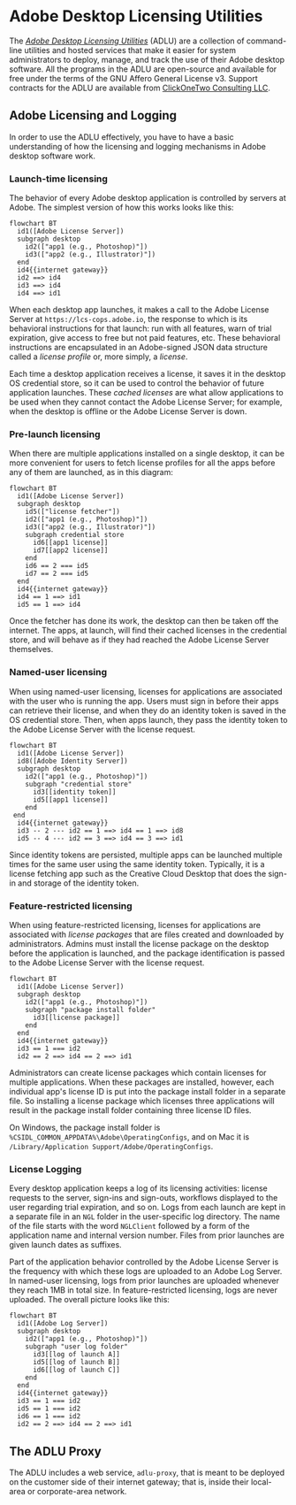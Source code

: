 # Adobe Desktop Licensing Utilities

The [*Adobe Desktop Licensing Utilities*](https://github.com/clickonetwo/adobe-desktop-licensing-utilities) (ADLU) are a collection of command-line utilities and hosted services that make it easier for system administrators to deploy, manage, and track the use of their Adobe desktop software. All the programs in the ADLU are open-source and available for free under the terms of the GNU Affero General License v3. Support contracts for the ADLU are available from [ClickOneTwo Consulting LLC](https://clickonetwo.io).

## Adobe Licensing and Logging

In order to use the ADLU effectively, you have to have a basic understanding of how the licensing and logging mechanisms in Adobe desktop software work.

### Launch-time licensing

The behavior of every Adobe desktop application is controlled by servers at Adobe.  The simplest version of how this works looks like this:

```mermaid
flowchart BT
  id1([Adobe License Server])
  subgraph desktop
    id2(["app1 (e.g., Photoshop)"])
    id3(["app2 (e.g., Illustrator)"])
  end
  id4{{internet gateway}}
  id2 ==> id4
  id3 ==> id4
  id4 ==> id1
```

When each desktop app launches, it makes a call to the Adobe License Server at `https://lcs-cops.adobe.io`, the response to which is its behavioral instructions for that launch: run with all features, warn of trial expiration, give access to free but not paid features, etc.  These behavioral instructions are encapsulated in an Adobe-signed JSON data structure called a *license profile* or, more simply, a *license*.

Each time a desktop application receives a license, it saves it in the desktop OS credential store, so it can be used to control the behavior of future application launches.  These *cached licenses* are what allow applications to be used when they cannot contact the Adobe License Server; for example, when the desktop is offline or the Adobe License Server is down.

### Pre-launch licensing

When there are multiple applications installed on a single desktop, it can be more convenient for users to fetch license profiles for all the apps before any of them are launched, as in this diagram:

```mermaid
flowchart BT
  id1([Adobe License Server])
  subgraph desktop
    id5(["license fetcher"])
    id2(["app1 (e.g., Photoshop)"])
    id3(["app2 (e.g., Illustrator)"])
    subgraph credential store
      id6[[app1 license]]
      id7[[app2 license]]
    end
    id6 == 2 === id5
    id7 == 2 === id5
  end
  id4{{internet gateway}}
  id4 == 1 ==> id1
  id5 == 1 ==> id4
```

Once the fetcher has done its work, the desktop can then be taken off the internet.  The apps, at launch, will find their cached licenses in the credential store, and will behave as if they had reached the Adobe License Server themselves.

### Named-user licensing

When using named-user licensing, licenses for applications are associated with the user who is running the app.  Users must sign in before their apps can retrieve their license, and when they do an identity token is saved in the OS credential store.  Then, when apps launch, they pass the identity token to the Adobe License Server with the license request.

```mermaid
flowchart BT
  id1([Adobe License Server])
  id8([Adobe Identity Server])
  subgraph desktop
    id2(["app1 (e.g., Photoshop)"])
    subgraph "credential store"
      id3[[identity token]]
      id5[[app1 license]]
    end
 end
  id4{{internet gateway}}
  id3 -- 2 --- id2 == 1 ==> id4 == 1 ==> id8
  id5 -- 4 --- id2 == 3 ==> id4 == 3 ==> id1
```

Since identity tokens are persisted, multiple apps can be launched multiple times for the same user using the same identity token.  Typically, it is a license fetching app such as the Creative Cloud Desktop that does the sign-in and storage of the identity token.

### Feature-restricted licensing

When using feature-restricted licensing, licenses for applications are associated with _license packages_ that are files created and downloaded by administrators.  Admins must install the license package on the desktop before the application is launched, and the package identification is passed to the Adobe License Server with the license request.

```mermaid
flowchart BT
  id1([Adobe License Server])
  subgraph desktop
    id2(["app1 (e.g., Photoshop)"])
    subgraph "package install folder"
      id3[[license package]]
    end
  end
  id4{{internet gateway}}
  id3 == 1 === id2
  id2 == 2 ==> id4 == 2 ==> id1
```

Administrators can create license packages which contain licenses for multiple applications.  When these packages are installed, however, each individual app's license ID is put into the package install folder in a separate file.  So installing a license package which licenses three applications will result in the package install folder containing three license ID files.

On Windows, the package install folder is `%CSIDL_COMMON_APPDATA%\Adobe\OperatingConfigs`, and on Mac it is `/Library/Application Support/Adobe/OperatingConfigs`.

### License Logging

Every desktop application keeps a log of its licensing activities: license requests to the server, sign-ins and sign-outs, workflows displayed to the user regarding trial expiration, and so on.  Logs from each launch are kept in a separate file in an `NGL` folder in the user-specific log directory.  The name of the file starts with the word `NGLClient` followed by a form of the application name and internal version number.  Files from prior launches are given launch dates as suffixes.

Part of the application behavior controlled by the Adobe License Server is the frequency with which these logs are uploaded to an Adobe Log Server. In named-user licensing, logs from prior launches are uploaded whenever they reach 1MB in total size.  In feature-restricted licensing, logs are never uploaded.  The overall picture looks like this:

```mermaid
flowchart BT
  id1([Adobe Log Server])
  subgraph desktop
    id2(["app1 (e.g., Photoshop)"])
    subgraph "user log folder"
      id3[[log of launch A]]
      id5[[log of launch B]]
      id6[[log of launch C]]
    end
  end
  id4{{internet gateway}}
  id3 == 1 === id2
  id5 == 1 === id2
  id6 == 1 === id2
  id2 == 2 ==> id4 == 2 ==> id1
```

## The ADLU Proxy

The ADLU includes a web service, `adlu-proxy`, that is meant to be deployed on the customer side of their internet gateway; that is, inside their local-area or corporate-area network.